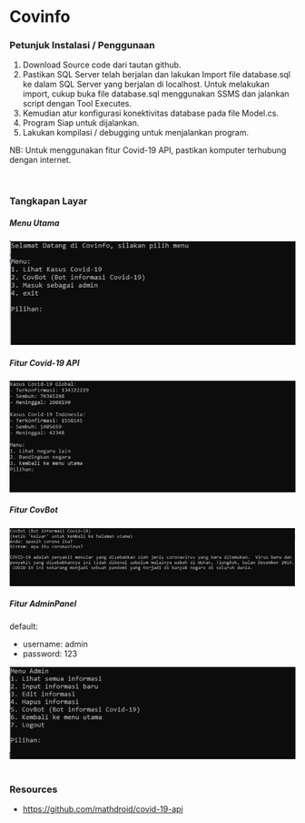 # Covinfo

### Petunjuk Instalasi / Penggunaan
1.	Download Source code dari tautan github.
2.	Pastikan SQL Server telah berjalan dan lakukan Import file database.sql ke dalam SQL Server yang berjalan di localhost.
    Untuk melakukan import, cukup buka file database.sql menggunakan SSMS dan jalankan script dengan Tool Executes.
3.	Kemudian atur konfigurasi konektivitas database pada file Model.cs.
4.	Program Siap untuk dijalankan.
5.	Lakukan kompilasi / debugging untuk menjalankan program.

NB: Untuk menggunakan fitur Covid-19 API, pastikan komputer terhubung dengan internet.

<br >

### Tangkapan Layar
##### Menu Utama
<img src="https://raw.githubusercontent.com/JovianReynaldo/Covinfo/master/Screenshot.PNG" />

##### Fitur Covid-19 API
<img src="https://raw.githubusercontent.com/JovianReynaldo/Covinfo/master/Screenshot1.PNG" />

##### Fitur CovBot
<img src="https://raw.githubusercontent.com/JovianReynaldo/Covinfo/master/Screenshot2.PNG" />

##### Fitur AdminPanel
default:
- username: admin
- password: 123
<img src="https://raw.githubusercontent.com/JovianReynaldo/Covinfo/master/Screenshot3.PNG" />

<br >
<br >

### Resources
- https://github.com/mathdroid/covid-19-api

